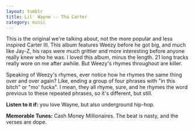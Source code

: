 ```yaml
---
layout: tumblr
title: Lil' Wayne -- Tha Carter
category: music
---
```


This is the original we're talking about, not the more popular and less inspired Carter III. This album features Weezy before he got big, and much like Jay-Z, his raps were much grittier and more interesting before anyone really knew who he was. I loved this album, minus the length. 21 long tracks really wore on me after awhile. But Weezy's rhymes throughout are killer.

Speaking of Weezy's rhymes, ever notice how he rhymes the same thing over and over again? Like, ending a group of four phrases with "in this bitch" or "mo' fucka". I mean, they all rhyme, sure, and he rhymes the word previous to these repeated phrases, so it's different, but still.

**Listen to it if:** you love Wayne, but also underground hip-hop.

**Memorable Tunes:** Cash Money Millionaires. The beat is nasty, and the verses are dope.
